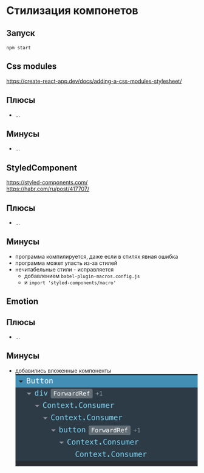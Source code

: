 # Стилизация компонетов

## Запуск

```shell script
npm start
```

## Css modules
https://create-react-app.dev/docs/adding-a-css-modules-stylesheet/  

## Плюсы
- ...

## Минусы
- ...

## StyledComponent
https://styled-components.com/  
https://habr.com/ru/post/417707/  

## Плюсы
- ...

## Минусы
- программа компилируется, даже если в стилях явная ошибка
- программа может упасть из-за стилей
- нечитабельные стили - исправляется
    - добавлением `babel-plugin-macros.config.js`
    - и `import 'styled-components/macro'`

## Emotion

## Плюсы
- ...

## Минусы
- добавились вложенные компоненты
![Screenshot](./data/emotion-minus-1.png)

